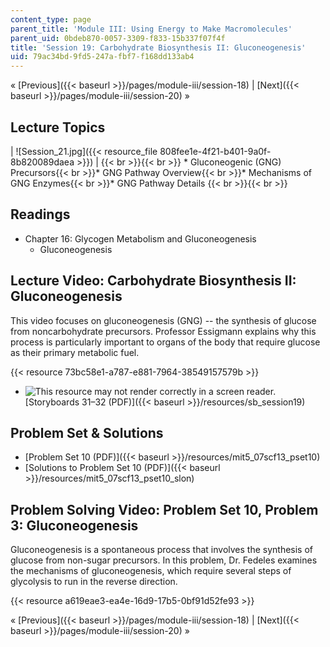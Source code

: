 ```yaml
---
content_type: page
parent_title: 'Module III: Using Energy to Make Macromolecules'
parent_uid: 0bdeb870-0057-3309-f833-15b337f07f4f
title: 'Session 19: Carbohydrate Biosynthesis II: Gluconeogenesis'
uid: 79ac34bd-9fd5-247a-fbf7-f168dd133ab4
---
```


« [Previous]({{< baseurl >}}/pages/module-iii/session-18) | [Next]({{< baseurl >}}/pages/module-iii/session-20) »

Lecture Topics
--------------

| ![Session_21.jpg]({{< resource_file 808fee1e-4f21-b401-9a0f-8b820089daea >}}) |  {{< br >}}{{< br >}} *   Gluconeogenic (GNG) Precursors{{< br >}}*   GNG Pathway Overview{{< br >}}*   Mechanisms of GNG Enzymes{{< br >}}*   GNG Pathway Details {{< br >}}{{< br >}}  

Readings
--------

*   Chapter 16: Glycogen Metabolism and Gluconeogenesis
    *   Gluconeogenesis

Lecture Video: Carbohydrate Biosynthesis II: Gluconeogenesis
------------------------------------------------------------

This video focuses on gluconeogenesis (GNG) -- the synthesis of glucose from noncarbohydrate precursors. Professor Essigmann explains why this process is particularly important to organs of the body that require glucose as their primary metabolic fuel.

{{< resource 73bc58e1-a787-e881-7964-38549157579b >}}

*   ![This resource may not render correctly in a screen reader.](/images/inacessible.gif)[Storyboards 31–32 (PDF)]({{< baseurl >}}/resources/sb_session19)

Problem Set & Solutions
-----------------------

*   [Problem Set 10 (PDF)]({{< baseurl >}}/resources/mit5_07scf13_pset10)
*   [Solutions to Problem Set 10 (PDF)]({{< baseurl >}}/resources/mit5_07scf13_pset10_slon)

Problem Solving Video: Problem Set 10, Problem 3: Gluconeogenesis
-----------------------------------------------------------------

Gluconeogenesis is a spontaneous process that involves the synthesis of glucose from non-sugar precursors. In this problem, Dr. Fedeles examines the mechanisms of gluconeogenesis, which require several steps of glycolysis to run in the reverse direction.

{{< resource a619eae3-ea4e-16d9-17b5-0bf91d52fe93 >}}

« [Previous]({{< baseurl >}}/pages/module-iii/session-18) | [Next]({{< baseurl >}}/pages/module-iii/session-20) »